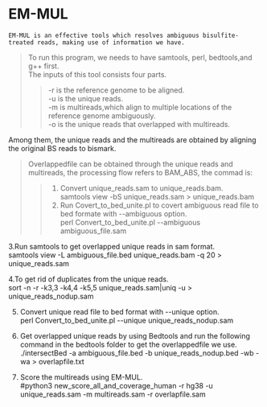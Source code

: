 EM-MUL
====
    EM-MUL is an effective tools which resolves ambiguous bisulfite-treated reads, making use of information we have.
>To run this program, we needs to have samtools, perl, bedtools,and g++ first.  <br>
>The  inputs of this tool consists four parts. <br>
>>-r is the reference genome to be aligned.<br>
>>-u is the unique reads.<br>
>>-m is multireads,which align to multiple locations of the reference genome ambiguously.<br>
>>-o is the unique reads that overlapped with multireads.<br>

Among them, the unique reads and the multireads are obtained by aligning the original BS reads to bismark. 
>Overlappedfile can be obtained through the unique reads and multireads, the processing flow refers to BAM_ABS, the commad is: <br>
>>1. Convert unique_reads.sam to unique_reads.bam.<br>
    samtools view -bS unique_reads.sam > unique_reads.bam <br> 
>>2. Run Covert_to_bed_unite.pl to covert ambiguous read file to bed formate with --ambiguous option.<br>
  perl Convert_to_bed_unite.pl --ambiguous ambiguous_file.sam <br>
  
3.Run samtools to get overlapped unique reads in sam format. <br>
  samtools view -L ambiguous_file.bed unique_reads.bam -q 20 > unique_reads.sam <br>
  
4.To get rid of duplicates from the unique reads.<br>
  sort -n -r -k3,3 -k4,4 -k5,5 unique_reads.sam|uniq -u > unique_reads_nodup.sam <br>
  
5. Convert unique read file to bed format with --unique option.<br>
  perl Convert_to_bed_unite.pl --unique unique_reads_nodup.sam <br>
  
6. Get overlapped unique reads by using Bedtools and run the following command in the bedtools folder to get the overlappedfile we use.<br>
  ./intersectBed -a ambiguous_file.bed -b unique_reads_nodup.bed -wb -wa > overlapfile.txt <br>
  
7. Score the multireads using EM-MUL.<br>
  #python3 new_score_all_and_coverage_human -r hg38 -u unique_reads.sam -m multireads.sam -r overlapfile.sam<br>
